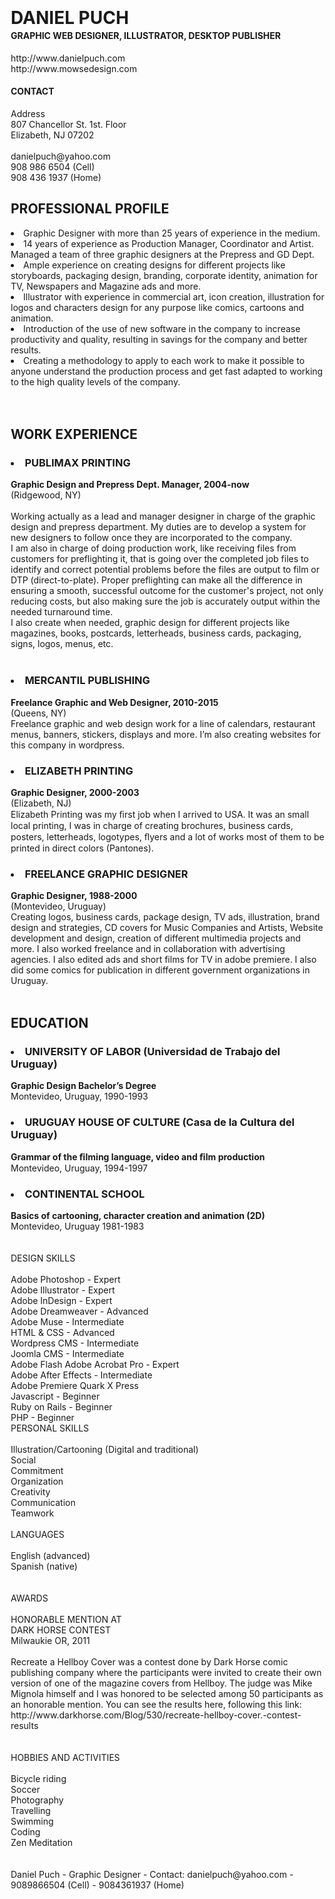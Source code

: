 <style type="text/css">
p {
	margin: 0em;
}
body {
	margin: 2em;
}
h1 {
	margin-bottom: -0.6em;
}
</style>
<title>Daniel Puch Resume</title>
</head>

<body>
<h1>DANIEL PUCH </h1>
<h4> GRAPHIC WEB DESIGNER, ILLUSTRATOR, DESKTOP PUBLISHER<br>
</h4>
<p>http://www.danielpuch.com<br>
  http://www.mowsedesign.com <br>
</p>
<h4> CONTACT </h4>
<p>Address <br>
  807 Chancellor St. 1st. Floor <br>
  Elizabeth, NJ 07202 <br>
  <br>
  danielpuch@yahoo.com <br>
  908 986 6504  (Cell) <br>
  908 436 1937 (Home) <br>
</p>
<p>
<h2> PROFESSIONAL PROFILE </h2>
<li>Graphic Designer with more than 25 years of experience in the medium.</li>
<li>14 years of experience as  Production Manager, Coordinator and Artist. Managed a team of three graphic designers at the Prepress and GD Dept.</li>
<li>Ample experience on creating designs for different  projects like  storyboards, packaging design, branding, corporate identity, animation for TV, Newspapers and Magazine ads and more.</li>
<li>Illustrator with experience in commercial art, icon creation, illustration for logos and characters design for any purpose like comics, cartoons and animation.</li>
<li>Introduction of the use of new software in the company to increase productivity and quality, resulting in savings for the company and better results.</li>
<li>Creating a methodology to apply to each work to make it possible to anyone understand the production process and get fast adapted to working to the high quality levels of the company.</li>
</p>
<br>
<br>
<p>
<h2> WORK EXPERIENCE </h2>
<h3> <strong>
  <li> PUBLIMAX PRINTING </li>
  </strong> </h3>
<strong> Graphic Design and Prepress Dept. Manager, 2004-now </strong> <br>
(Ridgewood, NY) <br>
<br>
</p>
<p> Working actually as a lead and manager designer in charge of the graphic design and prepress department. My duties are to develop a system for new designers to follow once they are incorporated to the company. <br>
  I am also in charge of doing production work, like receiving files from  customers for preflighting it, that is going over the completed job files to identify and correct potential problems before the files are output to film or DTP (direct-to-plate). Proper preflighting can make all the difference in ensuring a smooth,   successful outcome for the customer's project,  not only reducing costs, but also making sure the job is   accurately output within the needed turnaround time.<br>
  I
  also create when needed, graphic design for different projects like magazines, books, postcards, letterheads, business cards, packaging, signs, logos, menus, etc.<br>
</p>
<br>
<p>
<h3>
  <li> <strong> MERCANTIL PUBLISHING </strong> </li>
</h3>
<strong> Freelance Graphic and Web Designer, 2010-2015 </strong> <br>
(Queens, NY) <br>
</p>
<p>Freelance graphic and web design work for a line of calendars, restaurant menus, banners, stickers, displays and more. I’m also creating websites for this company in wordpress.</p>
<p>
<h3>
  <li> ELIZABETH PRINTING </li>
</h3>
<strong> Graphic Designer, 2000-2003 </strong> <br>
(Elizabeth, NJ) <br>
</p>
<p>Elizabeth Printing was my ﬁrst job when I arrived to USA. It was an small local printing, I was in charge of creating brochures, business cards, posters, letterheads, logotypes, ﬂyers and a lot  of works most of them to be printed in direct colors (Pantones). </p>
<p>
<h3>
  <li> FREELANCE GRAPHIC DESIGNER </li>
</h3>

<strong> Graphic Designer, 1988-2000 </strong> <br>
(Montevideo, Uruguay) <br>
</p>
<p>Creating logos, business cards, package design, TV ads, illustration, brand design and strategies, CD covers for Music Companies and Artists, Website development and design, creation of different multimedia projects and more. I also worked freelance and in collaboration with advertising agencies. I also edited ads and short films for TV in adobe premiere. I also did some comics for publication in different government organizations in Uruguay.<br>
</p>
<p> <br>
<h2> EDUCATION </h2>

<h3>
  <li> UNIVERSITY OF LABOR (Universidad de Trabajo del Uruguay) </li>
</h3>
<strong> Graphic Design Bachelor’s Degree </strong><br>
Montevideo, Uruguay, 1990-1993<br>

<h3>
  <li> URUGUAY HOUSE OF CULTURE (Casa de la Cultura del Uruguay)</li>
</h3>
<strong> Grammar of the ﬁlming language, video and ﬁlm production </strong> <br>
Montevideo, Uruguay, 1994-1997 <br>

<h3>
  <li> CONTINENTAL SCHOOL </li>
</h3>
<strong> Basics of cartooning, character creation and animation (2D) </strong> <br>
Montevideo, Uruguay 1981-1983<br>
</p>
<br>
<br>
DESIGN SKILLS <br>
<br>
Adobe Photoshop  - Expert<br>
Adobe Illustrator - Expert<br>
Adobe InDesign - Expert<br>
Adobe Dreamweaver - Advanced<br>
Adobe Muse - Intermediate<br>
HTML &amp; CSS - Advanced<br>
Wordpress CMS - Intermediate<br>
Joomla CMS - Intermediate<br>
Adobe Flash Adobe Acrobat Pro  - Expert<br>
Adobe After Effects - Intermediate<br>
Adobe Premiere Quark X Press <br>
Javascript - Beginner<br>
Ruby on Rails - Beginner<br>
PHP - Beginner<br>
<p>PERSONAL SKILLS <br>
  <br>
  Illustration/Cartooning (Digital and traditional)<br>
  Social <br>
  Commitment <br>
  Organization <br>
  Creativity <br>
  Communication <br>
  Teamwork <br>
  <br>
  LANGUAGES <br>
  <br>
  English (advanced)<br>
  Spanish  (native)<br>
  <br>
  <br>
  AWARDS <br>
  <br>
  HONORABLE MENTION AT <br>
  DARK HORSE CONTEST <br>
  Milwaukie OR, 2011 <br>
  <br>
  Recreate a Hellboy Cover was a contest done by Dark Horse comic publishing company where the participants were invited to create their own version of one of the magazine covers from Hellboy. The judge was Mike Mignola himself and I was honored to be selected among 50 participants as an honorable mention. You can see the results here, following this link: http://www.darkhorse.com/Blog/530/recreate-hellboy-cover.-contest-results <br>
  <br>
  <br>
  HOBBIES AND ACTIVITIES <br>
  <br>
  Bicycle riding<br>
  Soccer<br>
  Photography<br>
  Travelling<br>
  Swimming<br>
  Coding <br>
  Zen Meditation</p>
<p>&nbsp;</p>
<p><br>
</p>
<p> Daniel Puch - Graphic Designer - Contact: danielpuch@yahoo.com -
  9089866504 (Cell) - 9084361937 (Home)</p>
</body>
</html>
